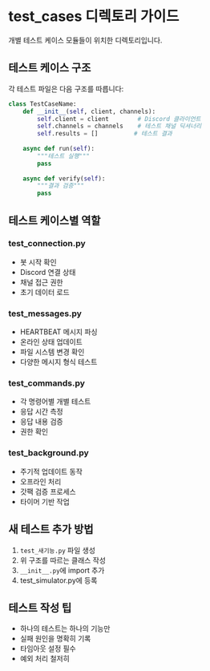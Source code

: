 # test_cases 디렉토리 가이드

개별 테스트 케이스 모듈들이 위치한 디렉토리입니다.

## 테스트 케이스 구조

각 테스트 파일은 다음 구조를 따릅니다:

```python
class TestCaseName:
    def __init__(self, client, channels):
        self.client = client        # Discord 클라이언트
        self.channels = channels    # 테스트 채널 딕셔너리
        self.results = []          # 테스트 결과
    
    async def run(self):
        """테스트 실행"""
        pass
    
    async def verify(self):
        """결과 검증"""
        pass
```

## 테스트 케이스별 역할

### test_connection.py
- 봇 시작 확인
- Discord 연결 상태
- 채널 접근 권한
- 초기 데이터 로드

### test_messages.py
- HEARTBEAT 메시지 파싱
- 온라인 상태 업데이트
- 파일 시스템 변경 확인
- 다양한 메시지 형식 테스트

### test_commands.py
- 각 명령어별 개별 테스트
- 응답 시간 측정
- 응답 내용 검증
- 권한 확인

### test_background.py
- 주기적 업데이트 동작
- 오프라인 처리
- 갓팩 검증 프로세스
- 타이머 기반 작업

## 새 테스트 추가 방법

1. `test_새기능.py` 파일 생성
2. 위 구조를 따르는 클래스 작성
3. `__init__.py`에 import 추가
4. test_simulator.py에 등록

## 테스트 작성 팁
- 하나의 테스트는 하나의 기능만
- 실패 원인을 명확히 기록
- 타임아웃 설정 필수
- 예외 처리 철저히